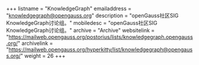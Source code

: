﻿+++
listname = "KnowledgeGraph"
emailaddress = "knowledgegraph@opengauss.org"
description = "openGauss社区SIG KnowledgeGraph讨论组。"
mobiledesc = "openGauss社区SIG KnowledgeGraph讨论组。"
archive = "Archive"
websitelink = "https://mailweb.opengauss.org/postorius/lists/knowledgegraph.opengauss.org/"
archivelink = "https://mailweb.opengauss.org/hyperkitty/list/knowledgegraph@opengauss.org/"
weight =  26
+++